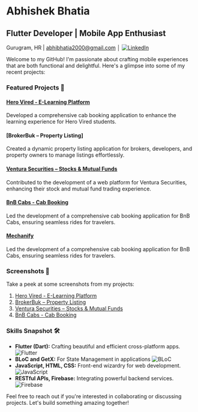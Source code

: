 # Abhishek Bhatia

## Flutter Developer | Mobile App Enthusiast

Gurugram, HR | abhibhatia2000@gmail.com │ [![LinkedIn](https://img.shields.io/badge/LinkedIn-Abhishek%20Bhatia-blue?style=flat-square&logo=linkedin)](https://www.linkedin.com/in/abhishekbhatia8/)

Welcome to my GitHub! I'm passionate about crafting mobile experiences that are both functional and delightful. Here's a glimpse into some of my recent projects:

### Featured Projects 🚀

#### [Hero Vired - E-Learning Platform](https://play.google.com/store/apps/details?id=com.herov.lms&hl=en_IN&gl=US)
Developed a comprehensive cab booking application to enhance the learning experience for Hero Vired students.

#### [BrokerBuk – Property Listing]
Created a dynamic property listing application for brokers, developers, and property owners to manage listings effortlessly.

#### [Ventura Securities – Stocks & Mutual Funds](https://www.venturasecurities.com/)
Contributed to the development of a web platform for Ventura Securities, enhancing their stock and mutual fund trading experience.

#### [BnB Cabs - Cab Booking](https://play.google.com/store/apps/details?id=co.boldandbeautiful.rider)
Led the development of a comprehensive cab booking application for BnB Cabs, ensuring seamless rides for travelers.

#### [Mechanify](https://play.google.com/store/apps/details?id=com.mechanifyservices&pli=1)
Led the development of a comprehensive cab booking application for BnB Cabs, ensuring seamless rides for travelers.

### Screenshots 📸

Take a peek at some screenshots from my projects:

1. [Hero Vired - E-Learning Platform](hero_vired_screenshot_link)
2. [BrokerBuk – Property Listing](brokerbuk_screenshot_link)
3. [Ventura Securities – Stocks & Mutual Funds](ventura_securities_screenshot_link)
4. [BnB Cabs - Cab Booking](bnb_cabs_screenshot_link)

### Skills Snapshot 🛠️

- **Flutter (Dart):** Crafting beautiful and efficient cross-platform apps. ![Flutter](https://img.shields.io/badge/Flutter-%2302569B.svg?style=flat-square&logo=flutter&logoColor=white)
- **BLoC and GetX:** For State Management in applications ![BLoC](https://img.shields.io/badge/BLoC-%23161822.svg?style=flat-square&logo=Flutter&logoColor=white)
- **JavaScript, HTML, CSS:** Front-end wizardry for web development. ![JavaScript](https://img.shields.io/badge/JavaScript-%23F7DF1E.svg?style=flat-square&logo=javascript&logoColor=black)
- **RESTful APIs, Firebase:** Integrating powerful backend services. ![Firebase](https://img.shields.io/badge/Firebase-%23039BE5.svg?style=flat-square&logo=firebase)


Feel free to reach out if you're interested in collaborating or discussing projects. Let's build something amazing together!

